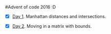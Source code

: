 #Advent of code 2016 :D

- [X] [Day 1](https://github.com/JoseLlorensRipolles/AdventOfCode-Java/tree/master/AoC/src/Day1). Manhattan distances and intersections.
- [X] [Day 2](https://github.com/JoseLlorensRipolles/AdventOfCode-Java/tree/master/AoC/src/Day2). Moving in a matrix with bounds.

